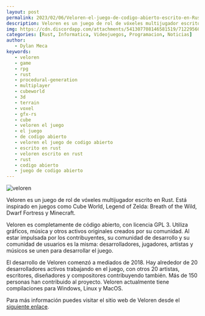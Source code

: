 ```yaml
---
layout: post
permalink: 2023/02/06/Veloren-el-juego-de-codigo-abierto-escrito-en-Rust.html
description: Veloren es un juego de rol de vóxeles multijugador escrito en Rust. Está inspirado en juegos como Cube World, Legend of Zelda; Breath of the Wild, Dwarf Fortress y Minecraft.
img: https://cdn.discordapp.com/attachments/541307708146581519/712295605170602075/logo.png
categories: [Rust, Informatica, Videojuegos, Programacion, Noticias]
author:
   - Dylan Meca
keywords:
   - veloren
   - game
   - rpg
   - rust
   - procedural-generation
   - multiplayer
   - cubeworld
   - 3d
   - terrain 
   - voxel
   - gfx-rs
   - cube
   - veloren el juego
   - el juego
   - de codigo abierto
   - veloren el juego de codigo abierto
   - escrito en rust
   - veloren escrito en rust
   - rust
   - codigo abierto
   - juego de codigo abierto
--- 
```


![veloren](https://cdn.discordapp.com/attachments/541307708146581519/712295605170602075/logo.png)

Veloren es un juego de rol de vóxeles multijugador escrito en Rust. Está inspirado en juegos como Cube World, Legend of Zelda: Breath of the Wild, Dwarf Fortress y Minecraft.

Veloren es completamente de código abierto, con licencia GPL 3. Utiliza gráficos, música y otros activos originales creados por su comunidad.
Al estar impulsada por los contribuyentes, su comunidad de desarrollo y su comunidad de usuarios es la misma: desarrolladores, jugadores, artistas 
y músicos se unen para desarrollar el juego.

El desarrollo de Veloren comenzó a mediados de 2018. Hay alrededor de 20 desarrolladores activos trabajando en el juego, 
con otros 20 artistas, escritores, diseñadores y compositores contribuyendo también. Más de 150 personas han contribuido al proyecto. 
Veloren actualmente tiene compilaciones para Windows, Linux y MacOS.

Para más información puedes visitar el sitio web de Veloren desde el [siguiente enlace](https://veloren.net/download/).
